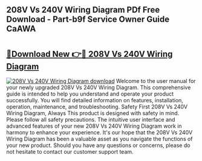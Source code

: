 ## 208V Vs 240V Wiring Diagram PDf Free Download - Part-b9f Service Owner Guide CaAWA

# <h2><a href="http://dflxuo.blite.top/?on=208V+Vs+240V+Wiring+Diagram">🔗Download New 👉🔴 208V Vs 240V Wiring Diagram</a></h2>

[![208V Vs 240V Wiring Diagram download](https://i.imgur.com/lujVjoI.png)](http://dflxuo.blite.top/?on=208V+Vs+240V+Wiring+Diagram)
Welcome to the user manual for your newly upgraded 208V Vs 240V Wiring Diagram. This comprehensive guide is intended to help you understand and operate your product successfully. You will find detailed information on features, installation, operation, maintenance, and troubleshooting. Safety First 208V Vs 240V Wiring Diagram, Always This product is designed with safety in mind. Please follow all safety precautions. The intuitive user interface and advanced features of your new 208V Vs 240V Wiring Diagram work in harmony to enhance your experience. It's our hope that the 208V Vs 240V Wiring Diagram has been a valuable asset as you navigate the functions of your new product. Should you have any questions or concerns, please do not hesitate to contact our customer support team.
